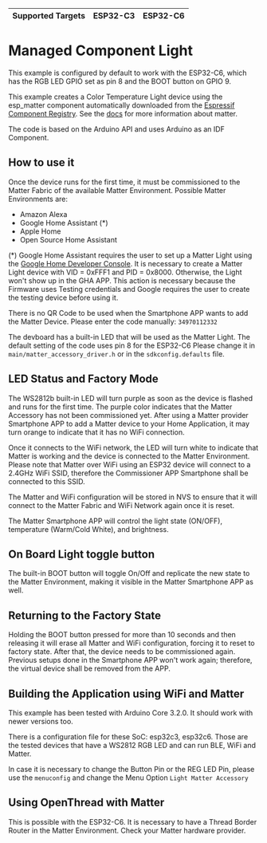 | Supported Targets | ESP32-C3 | ESP32-C6 |
| ----------------- | -------- | -------- |


# Managed Component Light

This example is configured by default to work with the ESP32-C6, which has the RGB LED GPIO set as pin 8 and the BOOT button on GPIO 9.

This example creates a Color Temperature Light device using the esp_matter component automatically downloaded from the [Espressif Component Registry](https://components.espressif.com/). See the [docs](https://docs.espressif.com/projects/esp-matter/en/latest/esp32/developing.html) for more information about matter.

The code is based on the Arduino API and uses Arduino as an IDF Component.

## How to use it

Once the device runs for the first time, it must be commissioned to the Matter Fabric of the available Matter Environment.
Possible Matter Environments are:
- Amazon Alexa
- Google Home Assistant (*)
- Apple Home
- Open Source Home Assistant

(*) Google Home Assistant requires the user to set up a Matter Light using the [Google Home Developer Console](https://developers.home.google.com/codelabs/matter-device#2). It is necessary to create a Matter Light device with VID = 0xFFF1 and PID = 0x8000. Otherwise, the Light won't show up in the GHA APP. This action is necessary because the Firmware uses Testing credentials and Google requires the user to create the testing device before using it.

There is no QR Code to be used when the Smartphone APP wants to add the Matter Device.
Please enter the code manually: `34970112332`

The devboard has a built-in LED that will be used as the Matter Light.
The default setting of the code uses pin 8 for the ESP32-C6
Please change it in `main/matter_accessory_driver.h` or in the `sdkconfig.defaults` file.

## LED Status and Factory Mode

The WS2812b built-in LED will turn purple as soon as the device is flashed and runs for the first time.
The purple color indicates that the Matter Accessory has not been commissioned yet.
After using a Matter provider Smartphone APP to add a Matter device to your Home Application, it may turn orange to indicate that it has no WiFi connection.

Once it connects to the WiFi network, the LED will turn white to indicate that Matter is working and the device is connected to the Matter Environment.
Please note that Matter over WiFi using an ESP32 device will connect to a 2.4GHz WiFi SSID, therefore the Commissioner APP Smartphone shall be connected to this SSID.

The Matter and WiFi configuration will be stored in NVS to ensure that it will connect to the Matter Fabric and WiFi Network again once it is reset.

The Matter Smartphone APP will control the light state (ON/OFF), temperature (Warm/Cold White), and brightness.

## On Board Light toggle button

The built-in BOOT button will toggle On/Off and replicate the new state to the Matter Environment, making it visible in the Matter Smartphone APP as well.

## Returning to the Factory State

Holding the BOOT button pressed for more than 10 seconds and then releasing it will erase all Matter and WiFi configuration, forcing it to reset to factory state. After that, the device needs to be commissioned again. Previous setups done in the Smartphone APP won't work again; therefore, the virtual device shall be removed from the APP.

## Building the Application using WiFi and Matter

This example has been tested with Arduino Core 3.2.0. It should work with newer versions too.

There is a configuration file for these SoC: esp32c3, esp32c6.
Those are the tested devices that have a WS2812 RGB LED and can run BLE, WiFi and Matter.

In case it is necessary to change the Button Pin or the REG LED Pin, please use the `menuconfig` and change the Menu Option `Light Matter Accessory`

## Using OpenThread with Matter

This is possible with the ESP32-C6.
It is necessary to have a Thread Border Router in the Matter Environment. Check your Matter hardware provider.

